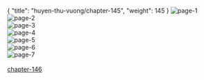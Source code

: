 { "title": "huyen-thu-vuong/chapter-145", "weight": 145 }
<img src="huyen-thu-vuong_0145_01-86f3db1dd912cad49216b4ebadfeb73d.webp" alt="page-1" origin="https://3.bp.blogspot.com/-n26pwErzPhs/WFe9qihmqHI/AAAAAAAMSkM/1j0P5HmURJI/s0/Huyen-Thu-Vuong-Chapter-145-P-2.jpg"><br/>
<img src="huyen-thu-vuong_0145_02-840b9706dadfd9eec0fc6b6d33dbaeee.webp" alt="page-2" origin="https://3.bp.blogspot.com/-WHxZPOtjF80/WFe9rp_OiUI/AAAAAAAMSkQ/P1A5KiFRTrY/s0/Huyen-Thu-Vuong-Chapter-145-P-3.jpg"><br/>
<img src="huyen-thu-vuong_0145_03-0b743d033d2ee81ebea8d2838af983cc.webp" alt="page-3" origin="https://3.bp.blogspot.com/-4A18n0qI0AQ/WFe9s90sY_I/AAAAAAAMSkU/ffjlDFl073I/s0/Huyen-Thu-Vuong-Chapter-145-P-4.jpg"><br/>
<img src="huyen-thu-vuong_0145_04-c3e265661762472c1da1e08aa0048cf3.webp" alt="page-4" origin="https://3.bp.blogspot.com/-51UEdSOKcr8/WFe9t9ksRsI/AAAAAAAMSkY/urYD-pdIoBs/s0/Huyen-Thu-Vuong-Chapter-145-P-5.jpg"><br/>
<img src="huyen-thu-vuong_0145_05-aba3aeb673bab201e3938b485cb6ba9e.webp" alt="page-5" origin="https://3.bp.blogspot.com/-cSFlCZCCgHk/WFe9vGG5aoI/AAAAAAAMSkc/QEJLs-OG13s/s0/Huyen-Thu-Vuong-Chapter-145-P-6.jpg"><br/>
<img src="huyen-thu-vuong_0145_06-5affdfadc4789a47a6ce60e52b987dcd.webp" alt="page-6" origin="https://3.bp.blogspot.com/-kcu55OBuN6E/WFe9wGJ3v-I/AAAAAAAMSkg/dMBsIOsJ2dI/s0/Huyen-Thu-Vuong-Chapter-145-P-7.jpg"><br/>
<img src="huyen-thu-vuong_0145_07-0e3192b5c2ca0ee785f29d0c9d32fbac.webp" alt="page-7" origin="https://3.bp.blogspot.com/-wSIszFixkNI/WFe9xYXN4FI/AAAAAAAMSkk/kgZXyUDyq4Q/s0/Huyen-Thu-Vuong-Chapter-145-P-8.jpg"><br/>
<br/><a class="nextchap" href="/huyen-thu-vuong/chapter-146">chapter-146</a>
